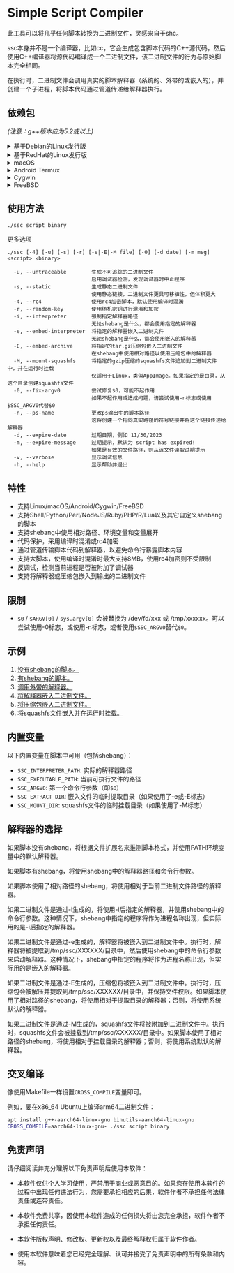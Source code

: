 # Simple Script Compiler

此工具可以将几乎任何脚本转换为二进制文件，灵感来自于shc。

ssc本身并不是一个编译器，比如cc，它会生成包含脚本代码的C++源代码，然后使用C++编译器将源代码编译成一个二进制文件，该二进制文件的行为与原始脚本完全相同。

在执行时，二进制文件会调用真实的脚本解释器（系统的、外带的或嵌入的），并创建一个子进程，将脚本代码通过管道传递给解释器执行。

## 依赖包

*(注意：g++版本应为5.2或以上)*

<details>
<summary>基于Debian的Linux发行版</summary>
<p>

* g++, perl, binutils
* libc-dev, libstdc++-dev（仅在使用-s标志时需要）
* libz-dev（仅在使用-E标志时需要）
* libz-dev, libfuse-dev, git, gcc, make, automake, autoconf, pkg-config, libtool, squashfs-tools（仅在使用-M标志时需要）

</p>
</details>

<details>
<summary>基于RedHat的Linux发行版</summary>
<p>

* g++, perl, binutils
* glibc-static, libstdc++-static（仅在使用-s标志时需要）
* zlib-devel（仅在使用-E标志时需要）
* zlib-devel, fuse-devel, git, gcc, make, automake, autoconf, pkgconfig, libtool, squashfs-tools（仅在使用-M标志时需要）

</p>
</details>

<details>
<summary>macOS</summary>
<p>

* Xcode命令行工具

</p>
</details>

<details>
<summary>Android Termux</summary>
<p>

* g++, perl, binutils, libandroid-wordexp
* libandroid-wordexp-static, ndk-multilib-native-static（仅在使用-s标志时需要）

</p>
</details>

<details>
<summary>Cygwin</summary>
<p>

* gcc-g++, perl, binutils

</p>
</details>

<details>
<summary>FreeBSD</summary>
<p>

* gcc, binutils

</p>
</details>

## 使用方法

```bash
./ssc script binary
```

更多选项

```
./ssc [-4] [-u] [-s] [-r] [-e|-E|-M file] [-0] [-d date] [-m msg] <script> <binary>

  -u, --untraceable        生成不可追踪的二进制文件
                           启用调试器检测，发现调试器时中止程序
  -s, --static             生成静态二进制文件
                           使用静态链接，二进制文件更具可移植性，但体积更大
  -4, --rc4                使用rc4加密脚本，默认使用编译时混淆
  -r, --random-key         使用随机密钥进行混淆和加密
  -i, --interpreter        强制指定解释器路径
                           无论shebang是什么，都会使用指定的解释器
  -e, --embed-interpreter  将指定的解释器嵌入二进制文件
                           无论shebang是什么，都会使用嵌入的解释器
  -E, --embed-archive      将指定的tar.gz压缩包嵌入二进制文件
                           在shebang中使用相对路径以使用压缩包中的解释器
  -M, --mount-squashfs     将指定的gzip压缩的squashfs文件追加到二进制文件中，并在运行时挂载
                           仅适用于Linux，类似AppImage。如果指定的是目录，从这个目录创建squashfs文件
  -0, --fix-argv0          尝试修复$0，可能不起作用
                           如果不起作用或造成问题，请尝试使用-n标志或使用$SSC_ARGV0代替$0
  -n, --ps-name            更改ps输出中的脚本路径
                           这将创建一个指向真实路径的符号链接并将这个链接传递给解释器
  -d, --expire-date        过期日期，例如 11/30/2023
  -m, --expire-message     过期提示，默认为 script has expired!
                           如果是有效的文件路径，则从该文件读取过期提示
  -v, --verbose            显示调试信息
  -h, --help               显示帮助并退出
```

## 特性

* 支持Linux/macOS/Android/Cygwin/FreeBSD
* 支持Shell/Python/Perl/NodeJS/Ruby/PHP/R/Lua以及其它自定义shebang的脚本
* 支持shebang中使用相对路径、环境变量和变量展开
* 代码保护，采用编译时混淆或rc4加密
* 通过管道传输脚本代码到解释器，以避免命令行暴露脚本内容
* 支持大脚本，使用编译时混淆时最大支持8MB，使用rc4加密则不受限制
* 反调试，检测当前进程是否被附加了调试器
* 支持将解释器或压缩包嵌入到输出的二进制文件

## 限制

* `$0` / `$ARGV[0]` / `sys.argv[0]` 会被替换为 /dev/fd/xxx 或 /tmp/xxxxxx。可以尝试使用-0标志，或使用-n标志，或者使用`$SSC_ARGV0`替代`$0`。

## 示例

1. [没有shebang的脚本。](https://github.com/liberize/ssc/tree/master/examples/1_without_shebang)
2. [有shebang的脚本。](https://github.com/liberize/ssc/tree/master/examples/2_with_shebang)
3. [调用外带的解释器。](https://github.com/liberize/ssc/tree/master/examples/3_bundle_interpreter)
4. [将解释器嵌入二进制文件。](https://github.com/liberize/ssc/tree/master/examples/4_embed_interpreter)
5. [将压缩包嵌入二进制文件。](https://github.com/liberize/ssc/tree/master/examples/5_embed_archive)
6. [将squashfs文件嵌入并在运行时挂载。](https://github.com/liberize/ssc/tree/master/examples/6_mount_squashfs)

## 内置变量

以下内置变量在脚本中可用（包括shebang）：

* `SSC_INTERPRETER_PATH`: 实际的解释器路径
* `SSC_EXECUTABLE_PATH`: 当前可执行文件的路径
* `SSC_ARGV0`: 第一个命令行参数（即`$0`）
* `SSC_EXTRACT_DIR`: 嵌入文件的临时提取目录（如果使用了-e或-E标志）
* `SSC_MOUNT_DIR`: squashfs文件的临时挂载目录（如果使用了-M标志）

## 解释器的选择

如果脚本没有shebang，将根据文件扩展名来推测脚本格式，并使用PATH环境变量中的默认解释器。

如果脚本有shebang，将使用shebang中的解释器路径和命令行参数。

如果脚本使用了相对路径的shebang，将使用相对于当前二进制文件路径的解释器。

如果二进制文件是通过-i生成的，将使用-i后指定的解释器，并使用shebang中的命令行参数。这种情况下，shebang中指定的程序将作为进程名称出现，但实际用的是-i后指定的解释器。

如果二进制文件是通过-e生成的，解释器将被嵌入到二进制文件中。执行时，解释器将被提取到/tmp/ssc/XXXXXX/目录中，然后使用shebang中的命令行参数来启动解释器。这种情况下，shebang中指定的程序将作为进程名称出现，但实际用的是嵌入的解释器。

如果二进制文件是通过-E生成的，压缩包将被嵌入到二进制文件中。执行时，压缩包会被解压并提取到/tmp/ssc/XXXXXX/目录中，并保持文件权限。如果脚本使用了相对路径的shebang，将使用相对于提取目录的解释器；否则，将使用系统默认的解释器。

如果二进制文件是通过-M生成的，squashfs文件将被附加到二进制文件中。执行时，squashfs文件会被挂载到/tmp/ssc/XXXXXX/目录中。如果脚本使用了相对路径的shebang，将使用相对于挂载目录的解释器；否则，将使用系统默认的解释器。

## 交叉编译

像使用Makefile一样设置`CROSS_COMPILE`变量即可。

例如，要在x86_64 Ubuntu上编译arm64二进制文件：

```bash
apt install g++-aarch64-linux-gnu binutils-aarch64-linux-gnu
CROSS_COMPILE=aarch64-linux-gnu- ./ssc script binary
```

## 免责声明

请仔细阅读并充分理解以下免责声明后使用本软件：

* 本软件仅供个人学习使用，严禁用于商业或恶意目的。如果您在使用本软件的过程中出现任何违法行为，您需要承担相应的后果，软件作者不承担任何法律责任或连带责任。

* 本软件免费共享，因使用本软件造成的任何损失将由您完全承担，软件作者不承担任何责任。

* 本软件版权声明、修改权、更新权以及最终解释权归属于软件作者。

* 使用本软件意味着您已经完全理解、认可并接受了免责声明中的所有条款和内容。
